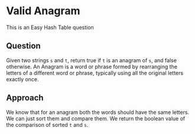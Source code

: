# Valid Anagram

This is an Easy Hash Table question

## Question
Given two strings `s` and `t`, return true if `t` is an anagram of `s`, and false otherwise.
An Anagram is a word or phrase formed by rearranging the letters of a different word or phrase, typically using all the original letters exactly once.

## Approach
We know that for an anagram both the words should have the same letters. We can just sort them and compare them.
We return the boolean value of the comparison of sorted `t` and `s`.
